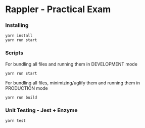 # Rappler - Practical Exam

### Installing

```
yarn install
yarn run start
```

### Scripts

For bundling all files and running them in DEVELOPMENT mode
```
yarn run start
```

For bundling all files, minimizing/uglify them and running them in PRODUCTION mode
```
yarn run build
```

### Unit Testing - Jest + Enzyme

```
yarn test
```
